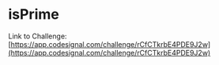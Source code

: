 # isPrime

Link to Challenge: [https://app.codesignal.com/challenge/rCfCTkrbE4PDE9J2w](https://app.codesignal.com/challenge/rCfCTkrbE4PDE9J2w)
